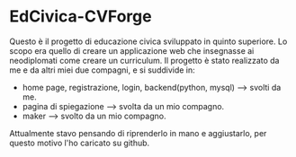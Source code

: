 # EdCivica-CVForge
Questo è il progetto di educazione civica sviluppato in quinto superiore.
Lo scopo era quello di creare un applicazione web che insegnasse ai neodiplomati come creare un curriculum.
Il progetto è stato realizzato da me e da altri miei due compagni, e si suddivide in:
- home page, registrazione, login, backend(python, mysql) --> svolti da me.
- pagina di spiegazione --> svolta da un mio compagno.
- maker --> svolto da un mio compagno. 

Attualmente stavo pensando di riprenderlo in mano e aggiustarlo, per questo motivo l'ho caricato su github.

